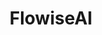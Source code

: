 ---
draft: false
title: FlowiseAI
content:
  id: flowiseai
  name: FlowiseAI
  website: https://flowiseai.com/
  short_description: Open source UI visual tool to build your customized LLM flow using Langchain.
---